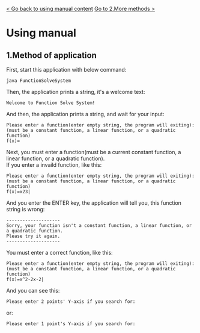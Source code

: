 [< Go back to using manual content](../Using-manual.md)
[Go to 2.More methods >](More-methods.md)
# Using manual
## 1.Method of application
First, start this application with below command:
```
java FunctionSolveSystem
```
Then, the application prints a string, it's a welcome text:
```
Welcome to Function Solve System!
```
And then, the application prints a string, and wait for your input:
```
Please enter a function(enter empty string, the program will exiting):
(must be a constant function, a linear function, or a quadratic function)
f(x)=
```
Next, you must enter a function(must be a current constant function, a linear function, or a quadratic function).\
If you enter a invaild function, like this:
```
Please enter a function(enter empty string, the program will exiting):
(must be a constant function, a linear function, or a quadratic function)
f(x)=x23|
```
And you enter the ENTER key, the application will tell you, this function string is wrong:
```
--------------------
Sorry, your function isn't a constant function, a linear function, or a quadratic function.
Please try it again.
--------------------
```
You must enter a correct function, like this:
```
Please enter a function(enter empty string, the program will exiting):
(must be a constant function, a linear function, or a quadratic function)
f(x)=x^2-2x-2|
```
And you can see this:
```
Please enter 2 points' Y-axis if you search for:
```
or:
```
Please enter 1 point's Y-axis if you search for:
```
